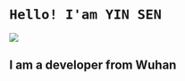 # `Hello! I'am YIN SEN`

![](https://gimg2.baidu.com/image_search/src=http%3A%2F%2F5b0988e595225.cdn.sohucs.com%2Fq_70%2Cc_zoom%2Cw_640%2Fimages%2F20171226%2F468e58823d4641f18863971d1c1672e9.jpeg&refer=http%3A%2F%2F5b0988e595225.cdn.sohucs.com&app=2002&size=f9999,10000&q=a80&n=0&g=0n&fmt=auto?sec=1656388618&t=2461aaea4be0aa03979f6fc325669d45)

## **I** am a developer from Wuhan

